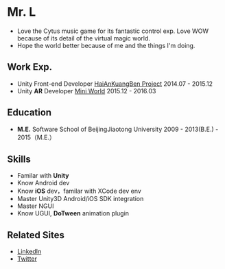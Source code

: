 # Mr. L 

- Love the Cytus music game for its fantastic control exp. Love WOW because of its detail of the virtual magic world.
- Hope the world better because of me and the things I'm doing.

## Work Exp.
- Unity Front-end Developer  [HaiAnKuangBen Project](http://v.youku.com/v_show/id_XMTM0NDc2NDUwNA==.html?from=s1.8-1-1.2) 2014.07 - 2015.12 
- Unity **AR** Developer [Mini World](https://item.taobao.com/item.htm?spm=a230r.1.14.1.BZRWzg&id=530403908388&ns=1&abbucket=10#detail) 2015.12 - 2016.03

## Education
- **M.E.** Software School of BeijingJiaotong University 2009 - 2013(B.E.) - 2015（M.E.）

## Skills
- Familar with **Unity**
- Know Android dev
- Know **iOS** dev，familar with XCode dev env
- Master Unity3D Android/iOS SDK integration
- Master NGUI
- Know UGUI, **DoTween** animation plugin

## Related Sites
- [LinkedIn](http://www.linkedin.com/in/lvlinxuan)
- [Twitter](https://twitter.com/AirXuanll)


